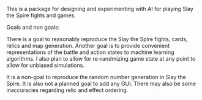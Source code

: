 This is a package for designing and experimenting with AI for playing Slay the Spire fights and games. 

Goals and non goals:

There is a goal to reasonably reproduce the Slay the Spire fights, cards, relics and map generation. 
Another goal is to provide convenient representations of the battle and action states to machine learning
algorithms. I also plan to allow for re-randmizing game state at any point to allow for unbiased simulations.

It is a non-goal to reproduce the random number generation in Slay the Spire. It is also not a planned goal to add any GUI. There may also be some inaccuracies regarding relic and effect ordering. 